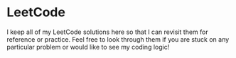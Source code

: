 # LeetCode
I keep all of my LeetCode solutions here so that I can revisit them for reference or practice. Feel free to look through them if you are stuck on any particular problem or would like to see my coding logic!
